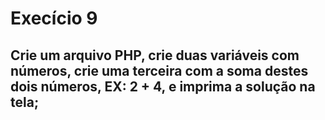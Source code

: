 # Execício 9
## Crie um arquivo PHP, crie duas variáveis com números, crie uma terceira com a soma destes dois números, EX: 2 + 4, e imprima a solução na tela;